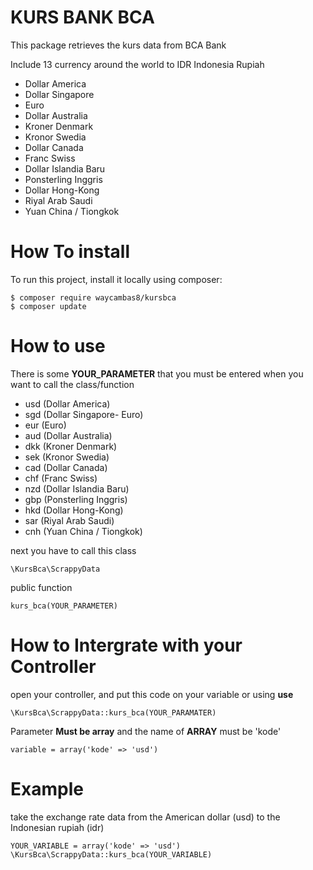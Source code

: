 # KURS BANK BCA
This package retrieves the kurs data from BCA Bank

Include 13 currency around the world to IDR Indonesia Rupiah
- Dollar America
- Dollar Singapore
- Euro
- Dollar Australia
- Kroner Denmark
- Kronor Swedia
- Dollar Canada
- Franc Swiss
- Dollar Islandia Baru
- Ponsterling Inggris
- Dollar Hong-Kong
- Riyal Arab Saudi
- Yuan China / Tiongkok

# How To install
To run this project, install it locally using composer:

```
$ composer require waycambas8/kursbca
$ composer update
```

# How to use 
There is some <b>YOUR_PARAMETER</b> that you must be entered when you want to call the class/function

- usd (Dollar America)
- sgd (Dollar Singapore- Euro)
- eur (Euro)
- aud (Dollar Australia)
- dkk (Kroner Denmark)
- sek (Kronor Swedia)
- cad (Dollar Canada)
- chf (Franc Swiss)
- nzd (Dollar Islandia Baru)
- gbp (Ponsterling Inggris)
- hkd (Dollar Hong-Kong)
- sar (Riyal Arab Saudi)
- cnh (Yuan China / Tiongkok)

next you have to call this class

```
\KursBca\ScrappyData
```

public function

```
kurs_bca(YOUR_PARAMETER)
```

# How to Intergrate with your Controller

open your controller, and put this code on your variable or using <b>use</b>

```
\KursBca\ScrappyData::kurs_bca(YOUR_PARAMATER)
```

Parameter <b>Must be array</b> and the name of <b>ARRAY</b> must be 'kode'

```
variable = array('kode' => 'usd')
```

# Example

take the exchange rate data from the American dollar (usd) to the Indonesian rupiah (idr)

```
YOUR_VARIABLE = array('kode' => 'usd')
\KursBca\ScrappyData::kurs_bca(YOUR_VARIABLE)
```

